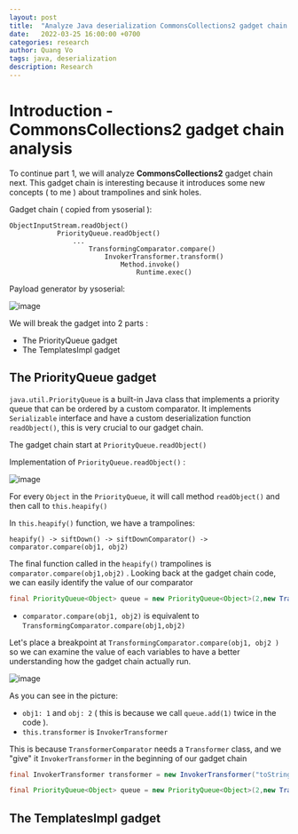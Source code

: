```yaml
---
layout: post
title:  "Analyze Java deserialization CommonsCollections2 gadget chain ( part 2 )"
date:   2022-03-25 16:00:00 +0700
categories: research
author: Quang Vo
tags: java, deserialization
description: Research
---
```


# Introduction - CommonsCollections2 gadget chain analysis
To continue part 1, we will analyze **CommonsCollections2** gadget chain next. This gadget chain is interesting because it introduces some new concepts ( to me ) about trampolines and sink holes. 

Gadget chain ( copied from ysoserial ):
```text
ObjectInputStream.readObject()
			PriorityQueue.readObject()
				...
					TransformingComparator.compare()
						InvokerTransformer.transform()
							Method.invoke()
								Runtime.exec()
```

Payload generator by ysoserial:

![image](https://user-images.githubusercontent.com/37280106/160421862-65e45e16-c00d-43bc-873c-4aac28f525e1.png)

We will break the gadget into 2 parts :
- The PriorityQueue gadget
- The TemplatesImpl gadget

## The PriorityQueue gadget 

`java.util.PriorityQueue` is a built-in Java class that implements a priority queue that can be ordered by a custom comparator. It implements `Serializable` interface and have a custom deserialization function `readObject()`, this is very crucial to our gadget chain. 

The gadget chain start at `PriorityQueue.readObject()` 

Implementation of `PriorityQueue.readObject()` :

![image](https://user-images.githubusercontent.com/37280106/160623598-36e8480a-e567-43da-a76e-962ac0a5ee25.png)

For every `Object` in the `PriorityQueue`, it will call method `readObject()` and then call to `this.heapify()`

In `this.heapify()` function, we have a trampolines:
```
heapify() -> siftDown() -> siftDownComparator() -> comparator.compare(obj1, obj2) 
```

The final function called in the `heapify()` trampolines is `comparator.compare(obj1,obj2)` . Looking back at the gadget chain code, we can easily identify the value of our comparator 

```java
final PriorityQueue<Object> queue = new PriorityQueue<Object>(2,new TransformingComparator(transformer));
```

- `comparator.compare(obj1, obj2)` is equivalent to `TransformingComparator.compare(obj1,obj2)` 

Let's place a breakpoint at `TransformingComparator.compare(obj1, obj2 )`  so we can examine the value of each variables to have a better understanding how the gadget chain actually run.

![image](https://user-images.githubusercontent.com/37280106/160627891-71a67437-cc62-41f1-b7d0-f7ccf1ba18d1.png)

As you can see in the picture:
- `obj1: 1` and `obj: 2` ( this is because we call `queue.add(1)` twice in the code ).
- `this.transformer` is `InvokerTransformer` 

This is because `TransformerComparator` needs a `Transformer` class, and we "give" it `InvokerTransformer` in the beginning of our gadget chain

```java
final InvokerTransformer transformer = new InvokerTransformer("toString", new Class[0], new Object[0]);

final PriorityQueue<Object> queue = new PriorityQueue<Object>(2,new TransformingComparator(transformer));
```




## The TemplatesImpl gadget 

